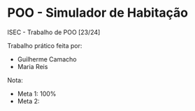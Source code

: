 # POO - Simulador de Habitação
ISEC - Trabalho de POO [23/24]

Trabalho prático feita por: 
- Guilherme Camacho
- Maria Reis

Nota: 
- Meta 1: 100%
- Meta 2: 
